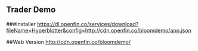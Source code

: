 ## Trader Demo

###Installer
https://dl.openfin.co/services/download?fileName=Hyperblotter&config=http://cdn.openfin.co/bloomdemo/app.json

##Web Version
http://cdn.openfin.co/bloomdemo/
